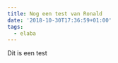 ```yaml
---
title: Nog een test van Ronald
date: '2018-10-30T17:36:59+01:00'
tags:
  - elaba
---
```

Dit is een test

